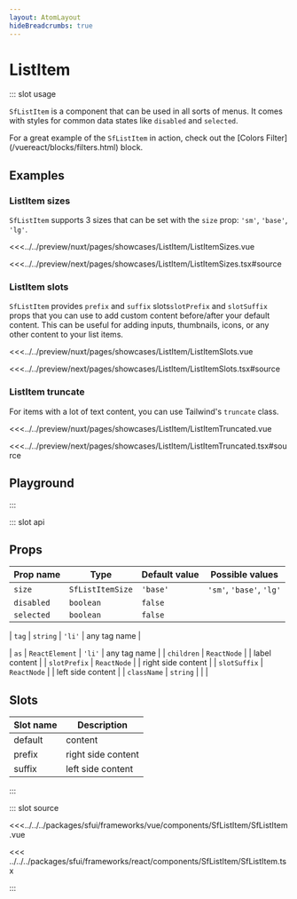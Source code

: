 ```yaml
---
layout: AtomLayout
hideBreadcrumbs: true
---
```

# ListItem

::: slot usage

`SfListItem` is a component that can be used in all sorts of menus. It comes with styles for common data states like `disabled` and `selected`.

For a great example of the `SfListItem` in action, check out the [Colors Filter](/<!-- vue -->vue<!-- end vue --><!-- react -->react<!-- end react -->/blocks/filters.html) block.

## Examples

### ListItem sizes

`SfListItem` supports 3 sizes that can be set with the `size` prop: `'sm'`, `'base'`, `'lg'`.

<Showcase showcase-name="ListItem/ListItemSizes" style="min-height:250px">

<!-- vue -->
<<<../../preview/nuxt/pages/showcases/ListItem/ListItemSizes.vue
<!-- end vue -->
<!-- react -->
<<<../../preview/next/pages/showcases/ListItem/ListItemSizes.tsx#source
<!-- end react -->
</Showcase>

### ListItem slots

`SfListItem` provides <!-- vue -->`prefix` and `suffix` slots<!-- end vue --><!-- react -->`slotPrefix` and `slotSuffix` props<!-- end react --> that you can use to add custom content before/after your default content. This can be useful for adding inputs, thumbnails, icons, or any other content to your list items. 

<Showcase showcase-name="ListItem/ListItemSlots" >

<!-- vue -->
<<<../../preview/nuxt/pages/showcases/ListItem/ListItemSlots.vue
<!-- end vue -->
<!-- react -->
<<<../../preview/next/pages/showcases/ListItem/ListItemSlots.tsx#source
<!-- end react -->
</Showcase>

### ListItem truncate

For items with a lot of text content, you can use Tailwind's `truncate` class.

<Showcase showcase-name="ListItem/ListItemTruncated" >

<!-- vue -->
<<<../../preview/nuxt/pages/showcases/ListItem/ListItemTruncated.vue
<!-- end vue -->
<!-- react -->
<<<../../preview/next/pages/showcases/ListItem/ListItemTruncated.tsx#source
<!-- end react -->
</Showcase>


## Playground

<Generate />

:::

::: slot api

## Props

| Prop name          | Type          | Default value | Possible values            |
| ------------------ | ------------  | ------------- | -------------------------- |
| `size`               | `SfListItemSize`        | `'base'`          | `'sm'`, `'base'`, `'lg'`               |
| `disabled `          | `boolean`      | `false`         |                            |
| `selected`           | `boolean`       | `false`        |                            |
<!-- vue -->
| `tag`                | `string`        | `'li'`           | any tag name               |
<!-- end vue -->
<!-- react -->
| `as`                 | `ReactElement`  | `'li'`            | any tag name               |
| `children`           | `ReactNode`     |               | label content              |
| `slotPrefix`         | `ReactNode`     |               | right side content         |
| `slotSuffix`         | `ReactNode`     |               | left side content          |
| `className`          | `string`        |               |                            |
<!-- end react -->

<!-- vue -->
## Slots

| Slot name | Description        |
| --------- | ------------------ |
| default   | content            |
| prefix    | right side content |
| suffix    | left side content  |

<!-- end vue -->

:::

::: slot source
<SourceCode>
<!-- vue -->
<<<../../../packages/sfui/frameworks/vue/components/SfListItem/SfListItem.vue
<!-- end vue -->
<!-- react -->
<<< ../../../packages/sfui/frameworks/react/components/SfListItem/SfListItem.tsx
<!-- end react -->
</SourceCode>
:::
